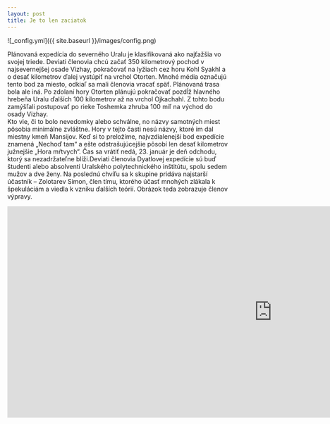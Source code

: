 ```yaml
---
layout: post
title: Je to len zaciatok
---
```

![_config.yml]({{ site.baseurl }}/images/config.png)

Plánovaná expedícia do severného Uralu je klasifikovaná ako najťažšia vo svojej triede. Deviati členovia chcú začať 350 kilometrový pochod v najsevernejšej osade Vizhay, pokračovať na lyžiach cez horu Kohl Syakhl a o desať kilometrov ďalej vystúpiť na vrchol Otorten. Mnohé média označujú tento bod za miesto, odkiaľ sa mali členovia vracať späť. Plánovaná trasa bola ale iná. Po zdolaní hory Otorten plánujú pokračovať pozdĺž hlavného hrebeňa Uralu ďalších 100 kilometrov až na vrchol Ojkachahl. Z tohto bodu zamýšľali postupovať po rieke Toshemka zhruba 100 míľ na východ do osady Vizhay.  
Kto vie, či to bolo nevedomky alebo schválne, no názvy samotných miest pôsobia minimálne zvláštne. Hory v tejto časti nesú názvy, ktoré im dal miestny kmeň Mansijov. Keď si to preložíme, najvzdialenejší bod expedície znamená „Nechoď tam“ a ešte odstrašujúcejšie pôsobí len desať kilometrov južnejšie „Hora mŕtvych“. 
Čas sa vrátiť nedá, 23. január je deň odchodu, ktorý sa nezadržateľne blíži.Deviati členovia Dyatlovej expedície sú buď študenti alebo absolventi Uralského polytechnického inštitútu, spolu sedem mužov a dve ženy. Na poslednú chvíľu sa k skupine pridáva najstarší účastník – Zolotarev Simon, člen tímu, ktorého účasť mnohých zlákala k špekuláciám a viedla k vzniku ďalších teórií. Obrázok teda zobrazuje členov výpravy.

<iframe frameborder="0" scrolling="0" style="border:0px" src="http://motherboard-images.vice.com/content-images/article/4718/1414729796807432.png?crop=1xw:0.8768115942028986xh;*,*&resize=1200:*&output-format=jpeg&output-quality=90" width=1200 height=480> </iframe>